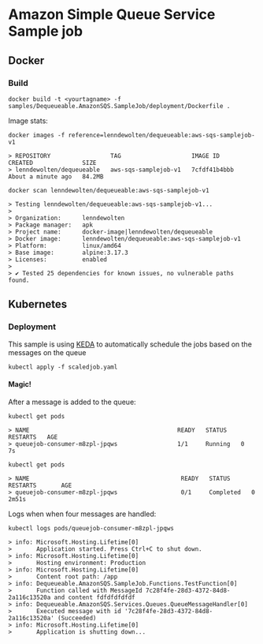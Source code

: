 # Amazon Simple Queue Service Sample job

## Docker

### Build
```
docker build -t <yourtagname> -f samples/Dequeueable.AmazonSQS.SampleJob/deployment/Dockerfile .
```
Image stats:
```
docker images -f reference=lenndewolten/dequeueable:aws-sqs-samplejob-v1 

> REPOSITORY                 TAG                    IMAGE ID       CREATED              SIZE
> lenndewolten/dequeueable   aws-sqs-samplejob-v1   7cfdf41b4bbb   About a minute ago   84.2MB
```

```
docker scan lenndewolten/dequeueable:aws-sqs-samplejob-v1 

> Testing lenndewolten/dequeueable:aws-sqs-samplejob-v1...
> 
> Organization:      lenndewolten
> Package manager:   apk
> Project name:      docker-image|lenndewolten/dequeueable
> Docker image:      lenndewolten/dequeueable:aws-sqs-samplejob-v1
> Platform:          linux/amd64
> Base image:        alpine:3.17.3
> Licenses:          enabled
> 
> ✔ Tested 25 dependencies for known issues, no vulnerable paths found.
```

## Kubernetes

### Deployment
This sample is using [KEDA](https://keda.sh/) to automatically schedule the jobs based on the messages on the queue

```
kubectl apply -f scaledjob.yaml
```

####  **Magic!**
After a message is added to the queue:
```
kubectl get pods

> NAME                                          READY   STATUS    RESTARTS   AGE
> queuejob-consumer-m8zpl-jpqws                 1/1     Running   0          7s
```

```
kubectl get pods

> NAME                                           READY   STATUS      RESTARTS       AGE
> queuejob-consumer-m8zpl-jpqws                  0/1     Completed   0              2m51s
```

Logs when when four messages are handled:
```
kubectl logs pods/queuejob-consumer-m8zpl-jpqws 

> info: Microsoft.Hosting.Lifetime[0]
>       Application started. Press Ctrl+C to shut down.
> info: Microsoft.Hosting.Lifetime[0]
>       Hosting environment: Production
> info: Microsoft.Hosting.Lifetime[0]
>       Content root path: /app
> info: Dequeueable.AmazonSQS.SampleJob.Functions.TestFunction[0]
>       Function called with MessageId 7c28f4fe-28d3-4372-84d8-2a116c13520a and content fdfdfdfdfdf
> info: Dequeueable.AmazonSQS.Services.Queues.QueueMessageHandler[0]
>       Executed message with id '7c28f4fe-28d3-4372-84d8-2a116c13520a' (Succeeded)
> info: Microsoft.Hosting.Lifetime[0]
>       Application is shutting down...
```